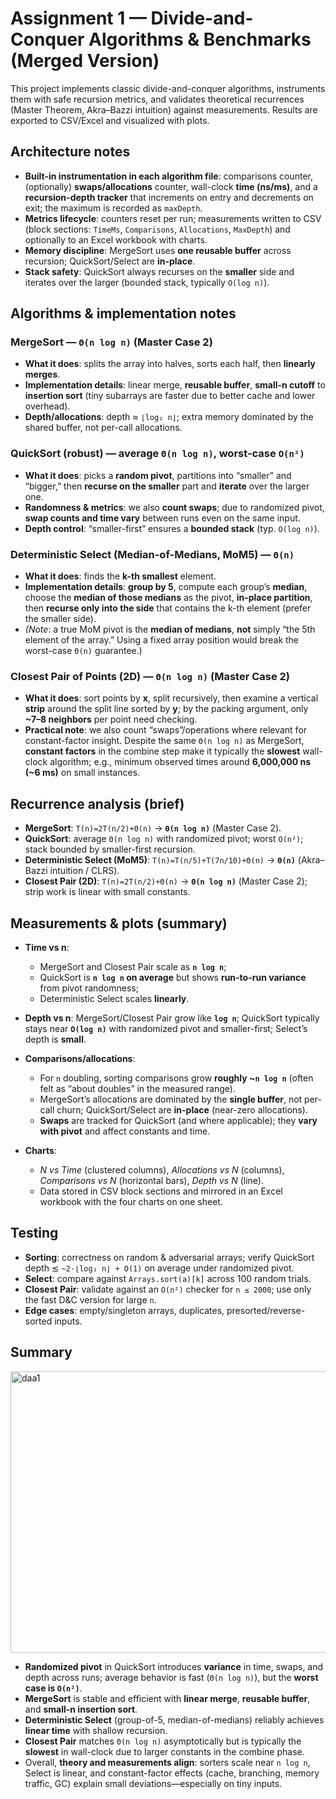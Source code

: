 # Assignment 1 — Divide-and-Conquer Algorithms & Benchmarks (Merged Version)

This project implements classic divide-and-conquer algorithms, instruments them with safe recursion metrics, and validates theoretical recurrences (Master Theorem, Akra–Bazzi intuition) against measurements. Results are exported to CSV/Excel and visualized with plots.

## Architecture notes

* **Built-in instrumentation in each algorithm file**:
  comparisons counter, (optionally) **swaps/allocations** counter, wall-clock **time (ns/ms)**, and a **recursion-depth tracker** that increments on entry and decrements on exit; the maximum is recorded as `maxDepth`.
* **Metrics lifecycle**: counters reset per run; measurements written to CSV (block sections: `TimeMs`, `Comparisons`, `Allocations`, `MaxDepth`) and optionally to an Excel workbook with charts.
* **Memory discipline**: MergeSort uses **one reusable buffer** across recursion; QuickSort/Select are **in-place**.
* **Stack safety**: QuickSort always recurses on the **smaller** side and iterates over the larger (bounded stack, typically `O(log n)`).

## Algorithms & implementation notes

### MergeSort — `Θ(n log n)` (Master Case 2)

* **What it does**: splits the array into halves, sorts each half, then **linearly merges**.
* **Implementation details**: linear merge, **reusable buffer**, **small-n cutoff** to **insertion sort** (tiny subarrays are faster due to better cache and lower overhead).
* **Depth/allocations**: depth ≈ `⌊log₂ n⌋`; extra memory dominated by the shared buffer, not per-call allocations.

### QuickSort (robust) — average `Θ(n log n)`, worst-case `O(n²)`

* **What it does**: picks a **random pivot**, partitions into “smaller” and “bigger,” then **recurse on the smaller** part and **iterate** over the larger one.
* **Randomness & metrics**: we also **count swaps**; due to randomized pivot, **swap counts and time vary** between runs even on the same input.
* **Depth control**: “smaller-first” ensures a **bounded stack** (typ. `O(log n)`).

### Deterministic Select (Median-of-Medians, MoM5) — `Θ(n)`

* **What it does**: finds the **k-th smallest** element.
* **Implementation details**: **group by 5**, compute each group’s **median**, choose the **median of those medians** as the pivot, **in-place partition**, then **recurse only into the side** that contains the k-th element (prefer the smaller side).
* *(Note*: a true MoM pivot is the **median of medians**, **not** simply “the 5th element of the array.” Using a fixed array position would break the worst-case `Θ(n)` guarantee.)

### Closest Pair of Points (2D) — `Θ(n log n)` (Master Case 2)

* **What it does**: sort points by **x**, split recursively, then examine a vertical **strip** around the split line sorted by **y**; by the packing argument, only **~7–8 neighbors** per point need checking.
* **Practical note**: we also count “swaps”/operations where relevant for constant-factor insight. Despite the same `Θ(n log n)` as MergeSort, **constant factors** in the combine step make it typically the **slowest** wall-clock algorithm; e.g., minimum observed times around **6,000,000 ns (~6 ms)** on small instances.

## Recurrence analysis (brief)

* **MergeSort**: `T(n)=2T(n/2)+Θ(n)` → **`Θ(n log n)`** (Master Case 2).
* **QuickSort**: average `Θ(n log n)` with randomized pivot; worst `O(n²)`; stack bounded by smaller-first recursion.
* **Deterministic Select (MoM5)**: `T(n)=T(n/5)+T(7n/10)+Θ(n)` → **`Θ(n)`** (Akra–Bazzi intuition / CLRS).
* **Closest Pair (2D)**: `T(n)=2T(n/2)+Θ(n)` → **`Θ(n log n)`** (Master Case 2); strip work is linear with small constants.

## Measurements & plots (summary)

* **Time vs n**:

  * MergeSort and Closest Pair scale as **`n log n`**;
  * QuickSort is **`n log n` on average** but shows **run-to-run variance** from pivot randomness;
  * Deterministic Select scales **linearly**.
* **Depth vs n**: MergeSort/Closest Pair grow like **`log n`**; QuickSort typically stays near **`O(log n)`** with randomized pivot and smaller-first; Select’s depth is **small**.
* **Comparisons/allocations**:

  * For `n` doubling, sorting comparisons grow **roughly ~`n log n`** (often felt as “about doubles” in the measured range).
  * MergeSort’s allocations are dominated by the **single buffer**, not per-call churn; QuickSort/Select are **in-place** (near-zero allocations).
  * **Swaps** are tracked for QuickSort (and where applicable); they **vary with pivot** and affect constants and time.
* **Charts**:

  * *N vs Time* (clustered columns), *Allocations vs N* (columns), *Comparisons vs N* (horizontal bars), *Depth vs N* (line).
  * Data stored in CSV block sections and mirrored in an Excel workbook with the four charts on one sheet.

## Testing

* **Sorting**: correctness on random & adversarial arrays; verify QuickSort depth ≲ `~2·⌊log₂ n⌋ + O(1)` on average under randomized pivot.
* **Select**: compare against `Arrays.sort(a)[k]` across 100 random trials.
* **Closest Pair**: validate against an `O(n²)` checker for `n ≤ 2000`; use only the fast D&C version for large `n`.
* **Edge cases**: empty/singleton arrays, duplicates, presorted/reverse-sorted inputs.

## Summary
<img width="1168" height="450" alt="daa1" src="https://github.com/user-attachments/assets/e2590bf9-c000-4b3e-8d62-f73e678668d6" />

* **Randomized pivot** in QuickSort introduces **variance** in time, swaps, and depth across runs; average behavior is fast (`Θ(n log n)`), but the **worst case is `O(n²)`**.
* **MergeSort** is stable and efficient with **linear merge**, **reusable buffer**, and **small-n insertion sort**.
* **Deterministic Select** (group-of-5, median-of-medians) reliably achieves **linear time** with shallow recursion.
* **Closest Pair** matches `Θ(n log n)` asymptotically but is typically the **slowest** in wall-clock due to larger constants in the combine phase.
* Overall, **theory and measurements align**: sorters scale near `n log n`, Select is linear, and constant-factor effects (cache, branching, memory traffic, GC) explain small deviations—especially on tiny inputs.


